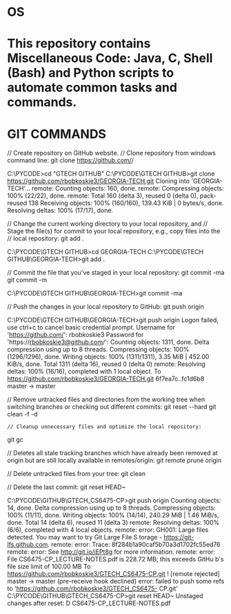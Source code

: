 # OS

This repository contains Miscellaneous Code: Java, C, Shell (Bash) and Python scripts to automate common tasks and commands.
====================================================

# GIT COMMANDS
// Create repository on GitHub website.
// Clone repository from windows command line:
   git clone https://github.com/<USER>/<REPOSITORY>

C:\PYCODE>cd "GTECH GITHUB"
C:\PYCODE\GTECH GITHUB>git clone https://github.com/rbobkoskie3/GEORGIA-TECH.git
Cloning into 'GEORGIA-TECH'...
remote: Counting objects: 160, done.
remote: Compressing objects: 100% (22/22), done.
remote: Total 160 (delta 3), reused 0 (delta 0), pack-reused 138
Receiving objects: 100% (160/160), 139.43 KiB | 0 bytes/s, done.
Resolving deltas: 100% (17/17), done.

// Change the current working directory to your local repository, and
// Stage the file(s) for commit to your local repository, e.g., copy
   files into the
// local repository:
   git add .

C:\PYCODE\GTECH GITHUB>cd GEORGIA-TECH
C:\PYCODE\GTECH GITHUB\GEORGIA-TECH>git add .

// Commit the file that you've staged in your local repository:
   git commit -ma
   git commit -m <FILE>

C:\PYCODE\GTECH GITHUB\GEORGIA-TECH>git commit -ma

// Push the changes in your local repository to GitHub:
   git push origin

C:\PYCODE\GTECH GITHUB\GEORGIA-TECH>git push origin
Logon failed, use ctrl+c to cancel basic credential prompt.
Username for 'https://github.com/': rbobkoskie3
Password for 'https://rbobkoskie3@github.com/':
Counting objects: 1311, done.
Delta compression using up to 8 threads.
Compressing objects: 100% (1296/1296), done.
Writing objects: 100% (1311/1311), 3.35 MiB | 452.00 KiB/s, done.
Total 1311 (delta 16), reused 0 (delta 0)
remote: Resolving deltas: 100% (16/16), completed with 1 local object.
To https://github.com/rbobkoskie3/GEORGIA-TECH.git
   6f7ea7c..fc1d6b8  master -> master

// Remove untracked files and directories from the working tree when
   switching branches or checking out different commits:
   git reset --hard
   git clean -f -d

	// Cleanup unnecessary files and optimize the local repository:
   git gc

// Deletes all stale tracking branches which have already been
   removed at origin but are still locally available in
   remotes/origin:
         git remote prune origin

// Delete untracked files from your tree:
         git clean


// Delete the last commit:
   git reset HEAD~

C:\PYCODE\GITHUB\GTECH_CS6475-CP>git push origin
Counting objects: 14, done.
Delta compression using up to 8 threads.
Compressing objects: 100% (11/11), done.
Writing objects: 100% (14/14), 240.29 MiB | 1.46 MiB/s, done.
Total 14 (delta 6), reused 11 (delta 3)
remote: Resolving deltas: 100% (6/6), completed with 4 local objects.
remote: error: GH001: Large files detected. You may want to try Git Large File S
torage - https://git-lfs.github.com.
remote: error: Trace: 8f284b1a90caf5b70a3d1702fc55ed76
remote: error: See http://git.io/iEPt8g for more information.
remote: error: File CS6475-CP_LECTURE-NOTES.pdf is 228.72 MB; this exceeds GitHu
b's file size limit of 100.00 MB
To https://github.com/rbobkoskie3/GTECH_CS6475-CP.git
! [remote rejected] master -> master (pre-receive hook declined)
error: failed to push some refs to 'https://github.com/rbobkoskie3/GTECH_CS6475-
CP.git'
C:\PYCODE\GITHUB\GTECH_CS6475-CP>git reset HEAD~
Unstaged changes after reset:
D       CS6475-CP_LECTURE-NOTES.pdf
